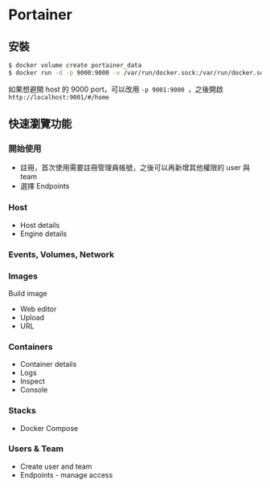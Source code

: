 # Portainer

## 安裝

```bash
$ docker volume create portainer_data
$ docker run -d -p 9000:9000 -v /var/run/docker.sock:/var/run/docker.sock -v portainer_data:/data portainer/portainer
```
如果想避開 host 的 9000 port，可以改用 `-p 9001:9000 `，之後開啟 `http://localhost:9001/#/home`

## 快速瀏覽功能

### 開始使用
- 註冊，首次使用需要註冊管理員帳號，之後可以再新增其他權限的 user 與 team
- 選擇 Endpoints

### Host
- Host details
- Engine details

### Events, Volumes, Network

### Images
Build image
- Web editor
- Upload
- URL

### Containers
- Container details
- Logs
- Inspect
- Console

### Stacks
- Docker Compose

### Users & Team
- Create user and team
- Endpoints - manage access
